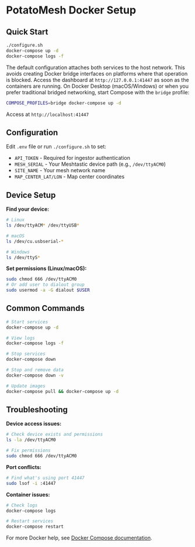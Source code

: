 # PotatoMesh Docker Setup

## Quick Start

```bash
./configure.sh
docker-compose up -d
docker-compose logs -f
```

The default configuration attaches both services to the host network.  This
avoids creating Docker bridge interfaces on platforms where that operation is
blocked.  Access the dashboard at `http://127.0.0.1:41447` as soon as the
containers are running.  On Docker Desktop (macOS/Windows) or when you prefer
traditional bridged networking, start Compose with the `bridge` profile:

```bash
COMPOSE_PROFILES=bridge docker-compose up -d
```

Access at `http://localhost:41447`

## Configuration

Edit `.env` file or run `./configure.sh` to set:

- `API_TOKEN` - Required for ingestor authentication
- `MESH_SERIAL` - Your Meshtastic device path (e.g., `/dev/ttyACM0`)
- `SITE_NAME` - Your mesh network name
- `MAP_CENTER_LAT/LON` - Map center coordinates

## Device Setup

**Find your device:**

```bash
# Linux
ls /dev/ttyACM* /dev/ttyUSB*

# macOS
ls /dev/cu.usbserial-*

# Windows
ls /dev/ttyS*
```

**Set permissions (Linux/macOS):**

```bash
sudo chmod 666 /dev/ttyACM0
# Or add user to dialout group
sudo usermod -a -G dialout $USER
```

## Common Commands

```bash
# Start services
docker-compose up -d

# View logs
docker-compose logs -f

# Stop services
docker-compose down

# Stop and remove data
docker-compose down -v

# Update images
docker-compose pull && docker-compose up -d
```

## Troubleshooting

**Device access issues:**

```bash
# Check device exists and permissions
ls -la /dev/ttyACM0

# Fix permissions
sudo chmod 666 /dev/ttyACM0
```

**Port conflicts:**

```bash
# Find what's using port 41447
sudo lsof -i :41447
```

**Container issues:**

```bash
# Check logs
docker-compose logs

# Restart services
docker-compose restart
```

For more Docker help, see [Docker Compose documentation](https://docs.docker.com/compose/).
